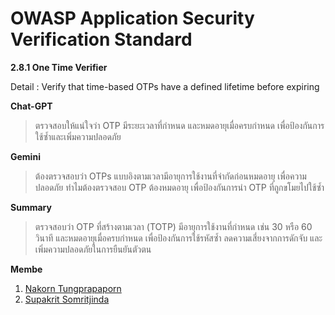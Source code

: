 # OWASP Application Security Verification Standard

**2.8.1 One Time Verifier**

Detail : Verify that time-based OTPs have a defined lifetime before expiring

**Chat-GPT**
> ตรวจสอบให้แน่ใจว่า OTP มีระยะเวลาที่กำหนด และหมดอายุเมื่อครบกำหนด เพื่อป้องกันการใช้ซ้ำและเพิ่มความปลอดภัย

**Gemini**
> ต้องตรวจสอบว่า OTPs แบบอิงตามเวลามีอายุการใช้งานที่จำกัดก่อนหมดอายุ เพื่อความปลอดภัย 
 ทำไมต้องตรวจสอบ OTP ต้องหมดอายุ เพื่อป้องกันการนำ OTP ที่ถูกขโมยไปใช้ซ้ำ

**Summary**
> ตรวจสอบว่า OTP ที่สร้างตามเวลา (TOTP) มีอายุการใช้งานที่กำหนด เช่น 30 หรือ 60 วินาที และหมดอายุเมื่อครบกำหนด เพื่อป้องกันการใช้รหัสซ้ำ   ลดความเสี่ยงจากการดักจับ และเพิ่มความปลอดภัยในการยืนยันตัวตน

**Membe**

1. [Nakorn Tungprapaporn](https://taedate.github.io/boardgame)
2. [Supakrit Somritjinda](https://jekoflash.github.io/boardGame)